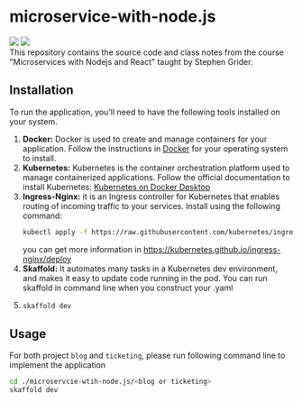 # microservice-with-node.js
![](https://img.shields.io/badge/Node.js-v19.8.1-orange) ![](https://img.shields.io/badge/Typescript-v5.1.3-blue) \
This repository contains the source code and class notes from the course "Microservices with Nodejs and React" taught by Stephen Grider.


## Installation
To run the application, you'll need to have the following tools installed on your system. 
1. **Docker:** Docker is used to create and manage containers for your application. Follow the instructions in [Docker](https://www.docker.com/products/docker-desktop/) for your operating system to install.
2. **Kubernetes:** Kubernetes is the container orchestration platform used to manage containerized applications. Follow the official documentation to install Kubernetes: [Kubernetes on Docker Desktop](https://docs.docker.com/desktop/kubernetes/)
3. **Ingress-Nginx:** it is an Ingress controller for Kubernetes that enables routing of incoming traffic to your services. Install using the following command:
   ```bash
   kubectl apply -f https://raw.githubusercontent.com/kubernetes/ingress-nginx/controller-v1.8.1/deploy/static/provider/cloud/deploy.yaml
   ```
   you can get more information in https://kubernetes.github.io/ingress-nginx/deploy
4. **Skaffold:** It automates many tasks in a Kubernetes dev environment, and makes it easy to update code running in the pod. You can run skaffold in command line when you construct your .yaml
5. ```bash
   skaffold dev
   ```
## Usage
For both project `blog` and `ticketing`, please run following command line to implement the application
```bash
cd ./microservcie-wtih-node.js/<blog or ticketing>
skaffold dev
```
